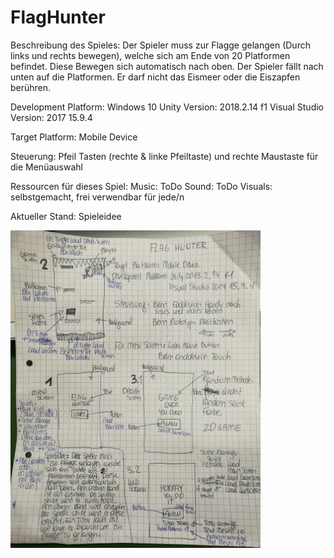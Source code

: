 # FlagHunter
Beschreibung des Spieles: Der Spieler muss zur Flagge gelangen (Durch links und rechts bewegen), welche sich am Ende von 20 Platformen befindet. Diese Bewegen sich automatisch nach oben. Der Spieler fällt nach unten auf die Platformen. Er darf nicht das Eismeer oder die Eiszapfen berühren. 

Development Platform: Windows 10 Unity Version: 2018.2.14 f1 Visual Studio Version: 2017 15.9.4

Target Platform: Mobile Device

Steuerung: Pfeil Tasten (rechte & linke Pfeiltaste) und rechte Maustaste für die Menüauswahl

Ressourcen für dieses Spiel: Music: ToDo Sound: ToDo Visuals: selbstgemacht, frei verwendbar für jede/n

Aktueller Stand: Spieleidee
<div>
<img src= "./Screenshots/concept_V2.jpg" width="400">
</div>